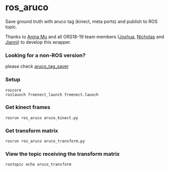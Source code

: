 # ros_aruco
Save ground truth with aruco tag (kinect, meta ports) and publish to ROS topic.

Thanks to [Anina Mu](https://github.com/aninamu) and all ORS18-19 team members ([Joshua](https://github.com/josterdude), [Nicholas](https://github.com/nflint7) and [Jianni](https://github.com/jadkisson6)) to develop this wrapper.

### Looking for a non-ROS version?
please check [aruco_tag_saver](https://github.com/ivalab/aruco_tag_saver/blob/master/README.md)

### Setup
```
roscore
roslaunch freenect_launch freenect.launch
```

### Get kinect frames
```
rosrun ros_aruco aruco_kinect.py
```

### Get transform matrix
```
rosrun ros_aruco aruco_transform.py
```
### View the topic receiving the transform matrix
```
rostopic echo aruco_transform
```

